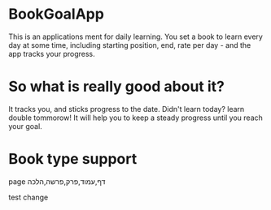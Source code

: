 # BookGoalApp
This is an applications ment for daily learning. 
You set a book to learn every day at some time, including starting position, end, rate per day - and the app tracks your progress.
# So what is really good about it?
It tracks you, and sticks progress to the date. Didn't learn today? learn double tommorow! 
It will help you to keep a steady progress until you reach your goal.

# Book type support
page
דף,עמוד,פרק,פרשה,הלכה

test change

